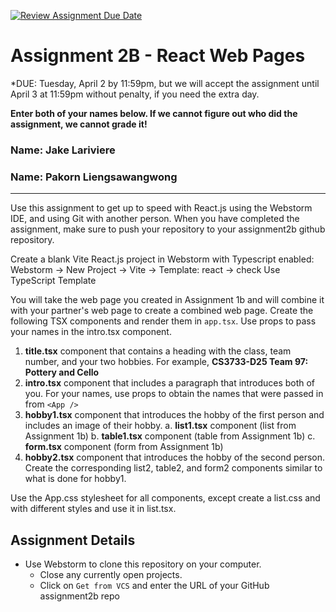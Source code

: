 [![Review Assignment Due Date](https://classroom.github.com/assets/deadline-readme-button-22041afd0340ce965d47ae6ef1cefeee28c7c493a6346c4f15d667ab976d596c.svg)](https://classroom.github.com/a/JNHhdQGs)
# Assignment 2B - React Web Pages
*DUE: Tuesday, April 2 by 11:59pm, but we will accept the assignment until April 3 at 11:59pm without penalty, if you need the extra day.  

**Enter both of your names below. If we cannot figure out who did the assignment, we cannot grade it!**
### Name: Jake Lariviere
### Name: Pakorn Liengsawangwong
---
Use this assignment to get up to speed with React.js using the Webstorm IDE, and using Git with another person. When you have completed the assignment, make sure to push your repository to your assignment2b github repository. 

Create a blank Vite React.js project in Webstorm with Typescript enabled:  
Webstorm -> New Project -> Vite -> Template: react -> check Use TypeScript Template

You will take the web page you created in Assignment 1b and will combine it with your partner's web page to create a combined web page. Create the following TSX components and render them in `app.tsx`. Use props to pass your names in the intro.tsx component.
1. __title.tsx__ component that contains a heading with the class, team number, and your two hobbies. For example, __CS3733-D25 Team 97: Pottery and Cello__
2. __intro.tsx__ component that includes a paragraph that introduces both of you. For your names, use props to obtain the names that were passed in from `<App />`
3. __hobby1.tsx__ component that introduces the hobby of the first person and includes an image of their hobby.
   a. __list1.tsx__ component (list from Assignment 1b)
   b. __table1.tsx__ component (table from Assignment 1b)
   c. __form.tsx__ component (form from Assignment 1b)
5. __hobby2.tsx__ component that introduces the hobby of the second person. Create the corresponding list2, table2, and form2 components similar to what is done for hobby1.

Use the App.css stylesheet for all components, except create a list.css and with different styles and use it in list.tsx.

## Assignment Details
* Use Webstorm to clone this repository on your computer.
  * Close any currently open projects.
  * Click on `Get from VCS` and enter the URL of your GitHub assignment2b repo



